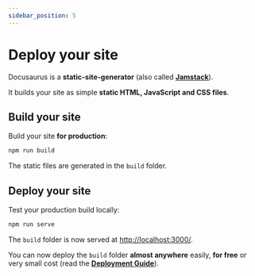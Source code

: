 ```yaml
---
sidebar_position: 5
---
```


# Deploy your site

Docusaurus is a **static-site-generator** (also called
**[Jamstack](https://jamstack.org/)**).

It builds your site as simple **static HTML, JavaScript and CSS files**.

## Build your site

Build your site **for production**:

```bash
npm run build
```

The static files are generated in the `build` folder.

## Deploy your site

Test your production build locally:

```bash
npm run serve
```

The `build` folder is now served at
[http://localhost:3000/](http://localhost:3000/).

You can now deploy the `build` folder **almost anywhere** easily, **for free**
or very small cost (read the
**[Deployment Guide](https://docusaurus.io/docs/deployment)**).

